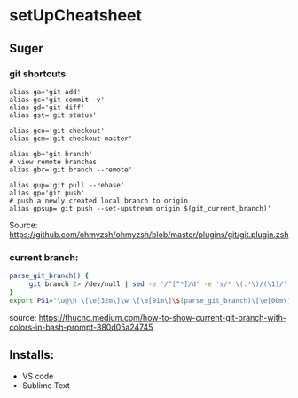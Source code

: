 # setUpCheatsheet


## Suger

### git shortcuts

```
alias ga='git add'
alias gc='git commit -v'
alias gd='git diff'
alias gst='git status'

alias gco='git checkout'
alias gcm='git checkout master'

alias gb='git branch'
# view remote branches
alias gbr='git branch --remote'

alias gup='git pull --rebase'
alias gp='git push'
# push a newly created local branch to origin
alias gpsup='git push --set-upstream origin $(git_current_branch)'
```

Source: https://github.com/ohmyzsh/ohmyzsh/blob/master/plugins/git/git.plugin.zsh

### current branch:


```bash
parse_git_branch() {
     git branch 2> /dev/null | sed -e '/^[^*]/d' -e 's/* \(.*\)/(\1)/'
}
export PS1="\u@\h \[\e[32m\]\w \[\e[91m\]\$(parse_git_branch)\[\e[00m\]$ "
```

source: https://thucnc.medium.com/how-to-show-current-git-branch-with-colors-in-bash-prompt-380d05a24745


## Installs:

* VS code
* Sublime Text
